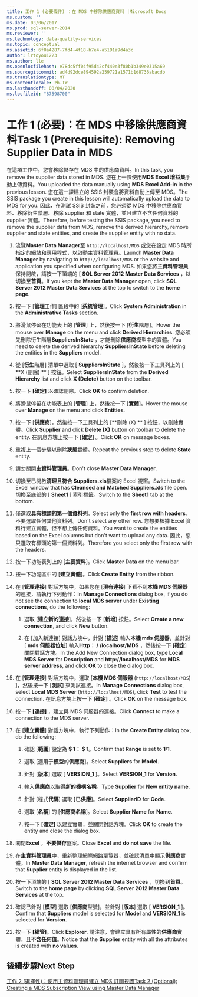 ```yaml
---
title: 工作 1 (必要條件) ：在 MDS 中移除供應商資料 |Microsoft Docs
ms.custom: ''
ms.date: 03/06/2017
ms.prod: sql-server-2014
ms.reviewer: ''
ms.technology: data-quality-services
ms.topic: conceptual
ms.assetid: 6f0a4287-7fd4-4f18-b7e4-a5191a9d4a3c
author: lrtoyou1223
ms.author: lle
ms.openlocfilehash: e78dc5ff04f95d42cf440e3f80b1b349e0315a69
ms.sourcegitcommit: ad4d92dce894592a259721a1571b1d8736abacdb
ms.translationtype: MT
ms.contentlocale: zh-TW
ms.lasthandoff: 08/04/2020
ms.locfileid: "87598700"
---
```

# <a name="task-1-prerequisite-removing-supplier-data-in-mds"></a><span data-ttu-id="41e05-102">工作 1 (必要)：在 MDS 中移除供應商資料</span><span class="sxs-lookup"><span data-stu-id="41e05-102">Task 1 (Prerequisite): Removing Supplier Data in MDS</span></span>
  <span data-ttu-id="41e05-103">在這項工作中，您會移除儲存在 MDS 中的供應商資料。</span><span class="sxs-lookup"><span data-stu-id="41e05-103">In this task, you remove the supplier data stored in MDS.</span></span> <span data-ttu-id="41e05-104">您在上一課使用**MDS Excel 增益集**手動上傳資料。</span><span class="sxs-lookup"><span data-stu-id="41e05-104">You uploaded the data manually using **MDS Excel Add-in** in the previous lesson.</span></span> <span data-ttu-id="41e05-105">您在這一課建立的 SSIS 封裝會將資料自動上傳至 MDS。</span><span class="sxs-lookup"><span data-stu-id="41e05-105">The SSIS package you create in this lesson will automatically upload the data to MDS for you.</span></span> <span data-ttu-id="41e05-106">因此，在測試 SSIS 封裝之前，您必須從 MDS 中移除供應商資料、移除衍生階層、移除 supplier 和 state 實體，並且建立不含任何資料的 supplier 實體。</span><span class="sxs-lookup"><span data-stu-id="41e05-106">Therefore, before testing the SSIS package, you need to remove the supplier data from MDS, remove the derived hierarchy, remove supplier and state entities, and create the supplier entity with no data.</span></span>  
  
1.  <span data-ttu-id="41e05-107">流覽**Master Data Manager**至 `http://localhost/MDS` 或您在設定 MDS 時所指定的網站和應用程式，以啟動主資料管理員。</span><span class="sxs-lookup"><span data-stu-id="41e05-107">Launch **Master Data Manager** by navigating to `http://localhost/MDS` or the website and application you specified when configuring MDS.</span></span> <span data-ttu-id="41e05-108">如果您將**主資料管理員**保持開啟，請按一下頂端的 [ **SQL Server 2012 Master Data Services** ，以切換至**首頁**。</span><span class="sxs-lookup"><span data-stu-id="41e05-108">If you kept the **Master Data Manager** open, click **SQL Server 2012 Master Data Services** at the top to switch to the **home page**.</span></span>  
  
2.  <span data-ttu-id="41e05-109">按一下 [**管理**工作] 區段中的 [**系統管理**]。</span><span class="sxs-lookup"><span data-stu-id="41e05-109">Click **System Administration** in the **Administrative Tasks** section.</span></span>  
  
3.  <span data-ttu-id="41e05-110">將滑鼠停留在功能表上的 [**管理**] 上，然後按一下 [**衍生**階層]。</span><span class="sxs-lookup"><span data-stu-id="41e05-110">Hover the mouse over **Manage** on the menu and click **Derived Hierarchies**.</span></span> <span data-ttu-id="41e05-111">您必須先刪除衍生階層**SuppliersInState** ，才能刪除**供應商**模型中的實體。</span><span class="sxs-lookup"><span data-stu-id="41e05-111">You need to delete the derived hierarchy **SuppliersInState** before deleting the entities in the **Suppliers** model.</span></span>  
  
4.  <span data-ttu-id="41e05-112">從 [**衍生**階層] 清單中選取 [ **SuppliersInState** ]，然後按一下工具列上的 [ \*\*X (刪除) \*\* ] 按鈕。</span><span class="sxs-lookup"><span data-stu-id="41e05-112">Select **SuppliersInState** from the **Derived Hierarchy** list and click **X (Delete)** button on the toolbar.</span></span>  
  
5.  <span data-ttu-id="41e05-113">按一下 **[確定]** 以確認刪除。</span><span class="sxs-lookup"><span data-stu-id="41e05-113">Click **OK** to confirm deletion.</span></span>  
  
6.  <span data-ttu-id="41e05-114">將滑鼠停留在功能表上的 [**管理**] 上，然後按一下 [**實體**]。</span><span class="sxs-lookup"><span data-stu-id="41e05-114">Hover the mouse over **Manage** on the menu and click **Entities**.</span></span>  
  
7.  <span data-ttu-id="41e05-115">按一下 [**供應商**]，然後按一下工具列上的 [\*\*刪除 (X) \*\* ] 按鈕，以刪除實體。</span><span class="sxs-lookup"><span data-stu-id="41e05-115">Click **Supplier** and click **Delete (X)** button on toolbar to delete the entity.</span></span> <span data-ttu-id="41e05-116">在訊息方塊上按一下 **[確定]** 。</span><span class="sxs-lookup"><span data-stu-id="41e05-116">Click **OK** on message boxes.</span></span>  
  
8.  <span data-ttu-id="41e05-117">重複上一個步驟以刪除**狀態**實體。</span><span class="sxs-lookup"><span data-stu-id="41e05-117">Repeat the previous step to delete **State** entity.</span></span>  
  
9. <span data-ttu-id="41e05-118">請勿關閉**主資料管理員**。</span><span class="sxs-lookup"><span data-stu-id="41e05-118">Don't close **Master Data Manager**.</span></span>  
  
10. <span data-ttu-id="41e05-119">切換至已開啟**清理且符合 Suppliers.xls**檔案的 Excel 視窗。</span><span class="sxs-lookup"><span data-stu-id="41e05-119">Switch to the Excel window that has **Cleansed and Matched Suppliers.xls** file open.</span></span> <span data-ttu-id="41e05-120">切換至底部的 [ **Sheet1** ] 索引標籤。</span><span class="sxs-lookup"><span data-stu-id="41e05-120">Switch to the **Sheet1** tab at the bottom.</span></span>  
  
11. <span data-ttu-id="41e05-121">僅選取**具有標頭的第一個資料列**。</span><span class="sxs-lookup"><span data-stu-id="41e05-121">Select only the **first row with headers**.</span></span> <span data-ttu-id="41e05-122">不要選取任何其他資料列。</span><span class="sxs-lookup"><span data-stu-id="41e05-122">Don't select any other row.</span></span> <span data-ttu-id="41e05-123">您想要根據 Excel 資料行建立實體，但不想上傳任何資料。</span><span class="sxs-lookup"><span data-stu-id="41e05-123">You want to create the entities based on the Excel columns but don't want to upload any data.</span></span> <span data-ttu-id="41e05-124">因此，您只選取有標頭的第一個資料列。</span><span class="sxs-lookup"><span data-stu-id="41e05-124">Therefore you select only the first row with the headers.</span></span>  
  
12. <span data-ttu-id="41e05-125">按一下功能表列上的 [**主要資料**]。</span><span class="sxs-lookup"><span data-stu-id="41e05-125">Click **Master Data** on the menu bar.</span></span>  
  
13. <span data-ttu-id="41e05-126">按一下功能區中的 [**建立實體**]。</span><span class="sxs-lookup"><span data-stu-id="41e05-126">Click **Create Entity** from the ribbon.</span></span>  
  
14. <span data-ttu-id="41e05-127">在 [**管理連接**] 對話方塊中，如果您在 [**現有連接**] 下看不到**本機 MDS 伺服器**的連接，請執行下列動作：</span><span class="sxs-lookup"><span data-stu-id="41e05-127">In **Manage Connections** dialog box, if you do not see the connection to **local MDS server** under **Existing connections**, do the following:</span></span>  
  
    1.  <span data-ttu-id="41e05-128">選取 [**建立新的連接**]，然後按一下 [**新增**] 按鈕。</span><span class="sxs-lookup"><span data-stu-id="41e05-128">Select **Create a new connection**, and click **New** button.</span></span>  
  
    2.  <span data-ttu-id="41e05-129">在 [加入新連接] 對話方塊中，針對 [**描述**] 輸入**本機 mds 伺服器**，並針對 [ **mds 伺服器位址**] 輸入**Http： \/ /localhost/MDS** ，然後按一下 **[確定**] 關閉對話方塊。</span><span class="sxs-lookup"><span data-stu-id="41e05-129">In the Add New Connection dialog box, type **Local MDS Server** for **Description** and **http:\//localhost/MDS** for **MDS server address**, and click **OK** to close the dialog box.</span></span>  
  
15. <span data-ttu-id="41e05-130">在 [**管理連接**] 對話方塊中，選取 [**本機 MDS 伺服器** (`http://localhost/MDS`) ]，然後按一下 [**測試**] 來測試連接。</span><span class="sxs-lookup"><span data-stu-id="41e05-130">In **Manage Connections** dialog box, select **Local MDS Server** (`http://localhost/MDS`), click **Test** to test the connection.</span></span> <span data-ttu-id="41e05-131">在訊息方塊上按一下 **[確定]** 。</span><span class="sxs-lookup"><span data-stu-id="41e05-131">Click **OK** on the message box.</span></span>  
  
16. <span data-ttu-id="41e05-132">按一下 **[連接]** ，建立與 MDS 伺服器的連接。</span><span class="sxs-lookup"><span data-stu-id="41e05-132">Click **Connect** to make a connection to the MDS server.</span></span>  
  
17. <span data-ttu-id="41e05-133">在 [**建立實體**] 對話方塊中，執行下列動作：</span><span class="sxs-lookup"><span data-stu-id="41e05-133">In the **Create Entity** dialog box, do the following:</span></span>  
  
    1.  <span data-ttu-id="41e05-134">確認 [**範圍**] 設定為 **$ 1： $ 1**。</span><span class="sxs-lookup"><span data-stu-id="41e05-134">Confirm that **Range** is set to **$1:$1**.</span></span>  
  
    2.  <span data-ttu-id="41e05-135">選取 [適用于**模型**的**供應商**]。</span><span class="sxs-lookup"><span data-stu-id="41e05-135">Select **Suppliers** for **Model**.</span></span>  
  
    3.  <span data-ttu-id="41e05-136">針對 [**版本**] 選取 [ **VERSION_1** ]。</span><span class="sxs-lookup"><span data-stu-id="41e05-136">Select **VERSION_1** for **Version**.</span></span>  
  
    4.  <span data-ttu-id="41e05-137">輸入**供應商**以取得**新的機構名稱**。</span><span class="sxs-lookup"><span data-stu-id="41e05-137">Type **Supplier** for **New entity name**.</span></span>  
  
    5.  <span data-ttu-id="41e05-138">針對 [程式**代碼**] 選取 [已**供應**]。</span><span class="sxs-lookup"><span data-stu-id="41e05-138">Select **SupplierID** for **Code**.</span></span>  
  
    6.  <span data-ttu-id="41e05-139">選取 [**名稱**] 的 [**供應商名稱**]。</span><span class="sxs-lookup"><span data-stu-id="41e05-139">Select **Supplier Name** for **Name**.</span></span>  
  
    7.  <span data-ttu-id="41e05-140">按一下 **[確定]** 以建立實體，並關閉對話方塊。</span><span class="sxs-lookup"><span data-stu-id="41e05-140">Click **OK** to create the entity and close the dialog box.</span></span>  
  
18. <span data-ttu-id="41e05-141">關閉**Excel** ，**不要儲存**盤案。</span><span class="sxs-lookup"><span data-stu-id="41e05-141">Close **Excel** and **do not save** the file.</span></span>  
  
19. <span data-ttu-id="41e05-142">在**主資料管理員**中，重新整理網際網路瀏覽器，並確認清單中顯示**供應商**實體。</span><span class="sxs-lookup"><span data-stu-id="41e05-142">In **Master Data Manager**, refresh the internet browser and confirm that **Supplier** entity is displayed in the list.</span></span>  
  
20. <span data-ttu-id="41e05-143">按一下頂端的 [ **SQL Server 2012 Master Data Services** ，切換到**首頁**。</span><span class="sxs-lookup"><span data-stu-id="41e05-143">Switch to the **home page** by clicking **SQL Server 2012 Master Data Services** at the top.</span></span>  
  
21. <span data-ttu-id="41e05-144">確認已針對 [**模型**] 選取 [**供應商**型號]，並針對 [**版本**] 選取 [ **VERSION_1** ]。</span><span class="sxs-lookup"><span data-stu-id="41e05-144">Confirm that **Suppliers** model is selected for **Model** and **VERSION_1** is selected for **Version**.</span></span>  
  
22. <span data-ttu-id="41e05-145">按一下 **[總管]**。</span><span class="sxs-lookup"><span data-stu-id="41e05-145">Click **Explorer**.</span></span> <span data-ttu-id="41e05-146">請注意，會建立具有所有屬性的**供應商**實體，且**不含任何值**。</span><span class="sxs-lookup"><span data-stu-id="41e05-146">Notice that the **Supplier** entity with all the attributes is created with **no values**.</span></span>  
  
## <a name="next-step"></a><span data-ttu-id="41e05-147">後續步驟</span><span class="sxs-lookup"><span data-stu-id="41e05-147">Next Step</span></span>  
 [<span data-ttu-id="41e05-148">工作 2 &#40;選擇性&#41;：使用主資料管理員建立 MDS 訂閱視圖</span><span class="sxs-lookup"><span data-stu-id="41e05-148">Task 2 &#40;Optional&#41;: Creating a MDS Subscription View using Master Data Manager</span></span>](../../2014/tutorials/task-2-optional-creating-a-mds-subscription-view-using-master-data-manager.md)  
  
  

